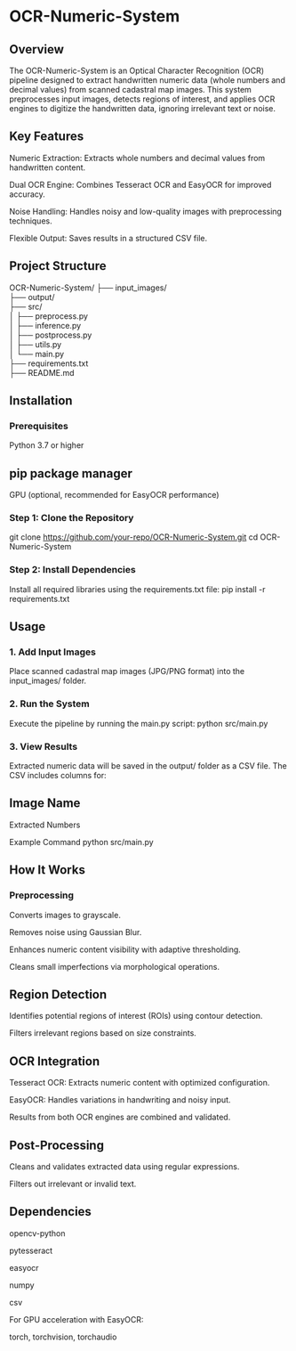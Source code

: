 # OCR-Numeric-System

## Overview

The OCR-Numeric-System is an Optical Character Recognition (OCR) pipeline designed to extract handwritten numeric data (whole numbers and decimal values) from scanned cadastral map images. This system preprocesses input images, detects regions of interest, and applies OCR engines to digitize the handwritten data, ignoring irrelevant text or noise.

## Key Features

Numeric Extraction: Extracts whole numbers and decimal values from handwritten content.

Dual OCR Engine: Combines Tesseract OCR and EasyOCR for improved accuracy.

Noise Handling: Handles noisy and low-quality images with preprocessing techniques.

Flexible Output: Saves results in a structured CSV file.

## Project Structure

OCR-Numeric-System/
├── input_images/                
├── output/                      
├── src/                         
│   ├── preprocess.py            
│   ├── inference.py             
│   ├── postprocess.py           
│   ├── utils.py                 
│   └── main.py                  
├── requirements.txt             
├── README.md                                       

## Installation

### Prerequisites

Python 3.7 or higher

## pip package manager

GPU (optional, recommended for EasyOCR performance)

### Step 1: Clone the Repository
git clone https://github.com/your-repo/OCR-Numeric-System.git
cd OCR-Numeric-System

### Step 2: Install Dependencies

Install all required libraries using the requirements.txt file:
pip install -r requirements.txt

## Usage

### 1. Add Input Images

Place scanned cadastral map images (JPG/PNG format) into the input_images/ folder.

### 2. Run the System

Execute the pipeline by running the main.py script:
python src/main.py

### 3. View Results

Extracted numeric data will be saved in the output/ folder as a CSV file. The CSV includes columns for:

## Image Name

Extracted Numbers

Example Command
python src/main.py

## How It Works

### Preprocessing

Converts images to grayscale.

Removes noise using Gaussian Blur.

Enhances numeric content visibility with adaptive thresholding.

Cleans small imperfections via morphological operations.

## Region Detection

Identifies potential regions of interest (ROIs) using contour detection.

Filters irrelevant regions based on size constraints.

## OCR Integration

Tesseract OCR: Extracts numeric content with optimized configuration.

EasyOCR: Handles variations in handwriting and noisy input.

Results from both OCR engines are combined and validated.

## Post-Processing

Cleans and validates extracted data using regular expressions.

Filters out irrelevant or invalid text.

## Dependencies

opencv-python

pytesseract

easyocr

numpy

csv

For GPU acceleration with EasyOCR:

torch, torchvision, torchaudio
